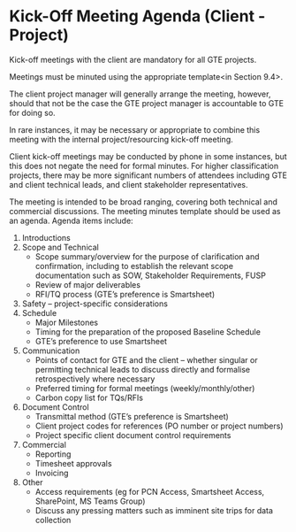 # Kick-Off Meeting Agenda (Client - Project)
Kick-off meetings with the client are mandatory for all GTE projects.

Meetings must be minuted using the appropriate template<in Section 9.4>. 

The client project manager will generally arrange the meeting, however, should that not be the case the GTE project manager is accountable to GTE for doing so.

In rare instances, it may be necessary or appropriate to combine this meeting with the internal project/resourcing kick-off meeting.

Client kick-off meetings may be conducted by phone in some instances, but this does not negate the need for formal minutes. For higher classification projects, there may be more significant numbers of attendees including GTE and client technical leads, and client stakeholder representatives.

The meeting is intended to be broad ranging, covering both technical and commercial discussions. The meeting minutes template should be used as an agenda. Agenda items include:

1. Introductions
2. Scope and Technical
    - Scope summary/overview for the purpose of clarification and confirmation, including to establish the relevant scope documentation such as SOW, Stakeholder Requirements, FUSP
    - Review of major deliverables
    - RFI/TQ process (GTE’s preference is Smartsheet)
3. Safety – project-specific considerations
4. Schedule
    - Major Milestones
    - Timing for the preparation of the proposed Baseline Schedule
    - GTE’s preference to use Smartsheet
5. Communication
    - Points of contact for GTE and the client – whether singular or permitting technical leads to discuss directly and formalise retrospectively where necessary
    - Preferred timing for formal meetings (weekly/monthly/other)
    - Carbon copy list for TQs/RFIs
6. Document Control
    - Transmittal method (GTE’s preference is Smartsheet)
    - Client project codes for references (PO number or project numbers)
    - Project specific client document control requirements
7. Commercial
    - Reporting
    - Timesheet approvals
    - Invoicing
8. Other
    - Access requirements (eg for PCN Access, Smartsheet Access, SharePoint, MS Teams Group)
    - Discuss any pressing matters such as imminent site trips for data collection
